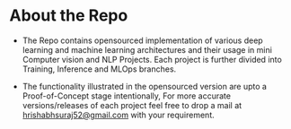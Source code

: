 # About the Repo
* The Repo contains opensourced implementation of various deep learning and machine learning architectures and their usage in mini Computer vision and NLP Projects.
Each project is further divided into Training, Inference and MLOps branches.

* The functionality illustrated in the opensourced version are upto a Proof-of-Concept stage intentionally, For more accurate versions/releases of each project feel free to drop a mail at hrishabhsuraj52@gmail.com with your requirement.
